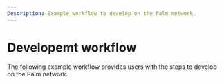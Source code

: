 ```yaml
---
Description: Example workflow to develop on the Palm network.
---
```


# Developemt workflow

The following example workflow provides users with the steps to develop on the Palm network.
